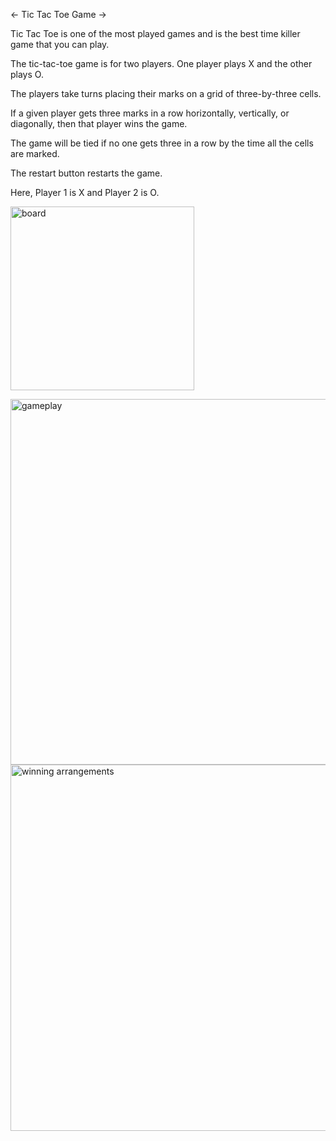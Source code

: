 <- Tic Tac Toe Game ->

Tic Tac Toe is one of the most played games and is the best time killer game that you can play.

The tic-tac-toe game is for two players. One player plays X and the other plays O. 

The players take turns placing their marks on a grid of three-by-three cells. 

If a given player gets three marks in a row horizontally, vertically, or diagonally, then that player wins the game. 

The game will be tied if no one gets three in a row by the time all the cells are marked.

The restart button restarts the game.

Here, Player 1 is X and Player 2 is O.

<img width="294" alt="board" src="https://github.com/ManasiNarkhede/TechnoHacks_Tasks/assets/132153639/564556af-9d9d-44bc-ab84-7fbcb9f3fe83"> <br>

<img width="585" alt="gameplay" src="https://github.com/ManasiNarkhede/TechnoHacks_Tasks/assets/132153639/45a4b5e5-0cf1-4844-8457-3e9b8246ec3e">

<img width="586" alt="winning arrangements" src="https://github.com/ManasiNarkhede/TechnoHacks_Tasks/assets/132153639/727f9106-8f42-451d-bc86-7c16a89ff987">



